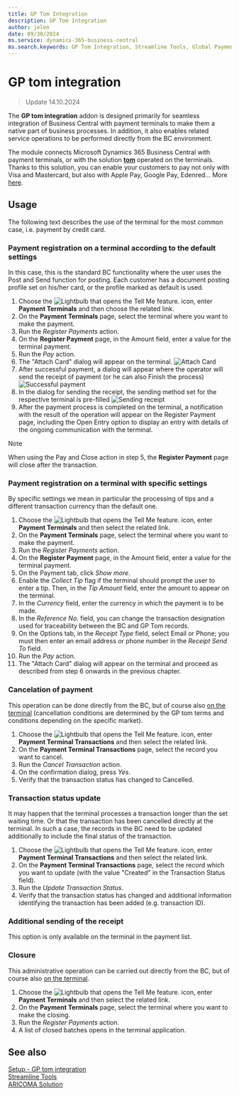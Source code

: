 ```yaml
---
title: GP Tom Integration
description: GP Tom Integration
author: jelen
date: 09/30/2024
ms.service: dynamics-365-business-central
ms.search.keywords: GP Tom Integration, Streamline Tools, Global Payments
---
```

# GP tom integration
> Update 14.10.2024

The **GP tom integration** addon is designed primarily for seamless integration of Business Central with payment terminals to make them a native part of business processes. In addition, it also enables related service operations to be performed directly from the BC environment.

The module connects Microsoft Dynamics 365 Business Central with payment terminals, or with the solution [**tom**](https://www.gptom.com/) operated on the terminals.
Thanks to this solution, you can enable your customers to pay not only with Visa and Mastercard, but also with Apple Pay, Google Pay, Edenred... More [here](https://www.gptom.com/en/docs/manual/zaciname/podporovana-karetni-schemata/).

## Usage

The following text describes the use of the terminal for the most common case, i.e. payment by credit card.

### Payment registration on a terminal according to the default settings
In this case, this is the standard BC functionality where the user uses the Post and Send function for posting. Each customer has a document posting profile set on his/her card, or the profile marked as default is used.

1. Choose the ![Lightbulb that opens the Tell Me feature.](media/ui-search/search_small.png "Tell me what you want to do") icon, enter **Payment Terminals** and then choose the related link.
2.	On the **Payment Terminals** page, select the terminal where you want to make the payment.
3.	Run the *Register Payments* action.
4.	On the **Register Payment** page, in the Amount field, enter a value for the terminal payment.
5.	Run the *Pay* action.
6.	The "Attach Card" dialog will appear on the terminal.
![Attach Card](media/GPtom_toPay.webp)
7.	After successful payment, a dialog will appear where the operator will send the receipt of payment (or he can also Finish the process)
![Successful payment](media/GPtom_succPayment.webp)
8.	In the dialog for sending the receipt, the sending method set for the respective terminal is pre-filled
![Sending receipt](media/GPtom_printReceipt.webp)
9.	After the payment process is completed on the terminal, a notification with the result of the operation will appear on the Register Payment page, including the Open Entry option to display an entry with details of the ongoing communication with the terminal.

> [!NOTE]
> When using the Pay and Close action in step 5, the **Register Payment** page will close after the transaction.

### Payment registration on a terminal with specific settings
By specific settings we mean in particular the processing of tips and a different transaction currency than the default one.
1.	Choose the ![Lightbulb that opens the Tell Me feature.](media/ui-search/search_small.png "Tell me what you want to do") icon, enter **Payment Terminals** and then select the related link. 
2.	On the **Payment Terminals** page, select the terminal where you want to make the payment.
3.	Run the *Register Payments* action.
4.	On the **Register Payment** page, in the Amount field, enter a value for the terminal payment.
5.	On the Payment tab, click *Show more*.
6.	Enable the *Collect Tip* flag if the terminal should prompt the user to enter a tip. Then, in the *Tip Amount* field, enter the amount to appear on the terminal.
7.	In the *Currency* field, enter the currency in which the payment is to be made.
8.	In the *Reference No.* field, you can change the transaction designation used for traceability between the BC and GP Tom records.
9.	On the Options tab, in the *Receipt Type* field, select Email or Phone; you must then enter an email address or phone number in the *Receipt Send To* field.
10.	Run the *Pay* action.
11.	The "Attach Card" dialog will appear on the terminal and proceed as described from step 6 onwards in the previous chapter.

### Cancelation of payment
This operation can be done directly from the BC, but of course also [on the terminal](https://www.gptom.com/en/docs/manual/zakladni-funkce/storno-platby/) (cancellation conditions are determined by the GP tom terms and conditions depending on the specific market).
1.	Choose the ![Lightbulb that opens the Tell Me feature.](media/ui-search/search_small.png "Tell me what you want to do") icon, enter **Payment Terminal Transactions** and then select the related link. 
2.	On the **Payment Terminal Transactions** page, select the record you want to cancel.
3.	Run the *Cancel Transaction* action.
4.	On the confirmation dialog, press *Yes*.
5.	Verify that the transaction status has changed to Cancelled.

### Transaction status update
It may happen that the terminal processes a transaction longer than the set waiting time. Or that the transaction has been cancelled directly at the terminal. In such a case, the records in the BC need to be updated additionally to include the final status of the transaction.
1.	Choose the ![Lightbulb that opens the Tell Me feature.](media/ui-search/search_small.png "Tell me what you want to do") icon, enter **Payment Terminal Transactions** and then select the related link. 
2.	On the **Payment Terminal Transactions** page, select the record which you want to update (with the value "Created" in the Transaction Status field).
3.	Run the *Update Transaction Status*.
4.	Verify that the transaction status has changed and additional information identifying the transaction has been added (e.g. transaction ID).

### Additional sending of the receipt
This option is only available on the terminal in the payment list.

### Closure
This administrative operation can be carried out directly from the BC, but of course also [on the terminal](https://www.gptom.com/en/docs/manual/zakladni-funkce/uzaverka/).
1.	Choose the ![Lightbulb that opens the Tell Me feature.](media/ui-search/search_small.png "Tell me what you want to do") icon, enter **Payment Terminals** and then select the related link. 
2.	On the **Payment Terminals** page, select the terminal where you want to make the closing.
3.	Run the *Register Payments* action.
4.	A list of closed batches opens in the terminal application.

## See also
[Setup - GP tom integration](GPtom-Integration-setup.md)  
[Streamline Tools](streamlinetools.md)  
[ARICOMA Solution](../index.md)
